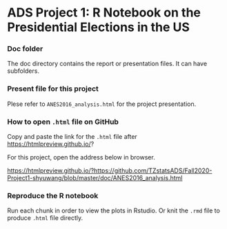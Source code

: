 # ADS Project 1:  R Notebook on the Presidential Elections in the US

### Doc folder

The doc directory contains the report or presentation files. It can have subfolders.  

### Present file for this project

Plese refer to `ANES2016_analysis.html` for the project presentation.

### How to open `.html` file on GitHub

Copy and paste the link for the `.html` file after https://htmlpreview.github.io/?

For this project, open the address below in browser.

https://htmlpreview.github.io/?https://github.com/TZstatsADS/Fall2020-Project1-shyuwang/blob/master/doc/ANES2016_analysis.html


### Reproduce the R notebook

Run each chunk in order to view the plots in Rstudio. Or knit the `.rmd` file to produce `.html` file directly.
